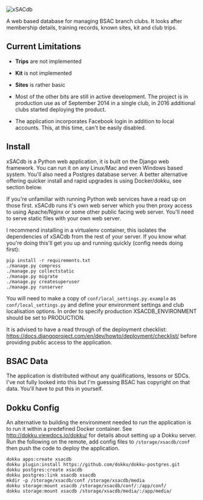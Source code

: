 ![xSACdb](https://raw.githubusercontent.com/wjdp/xSACdb/develop/src/xsd_about/static/images/logo.gif)

A web based database for managing BSAC branch clubs. It looks after membership details, training records, known sites, kit and club trips.

Current Limitations
-------------------
- **Trips** are not implemented
- **Kit** is not implemented
- **Sites** is rather basic

- Most of the other bits are still in active development. The project is in production use as of September 2014 in a single club, in 2016 additional clubs started deploying the product.
- The application incorporates Facebook login in addition to local accounts. This, at this time, can't be easily disabled.

Install
-------
xSACdb is a Python web application, it is built on the Django web framework. You can run it on any Linux/Mac and even Windows based system. You'll also need a Postgres database server. A better alternative offering quicker install and rapid upgrades is using Docker/dokku, see section below.

If you're unfamiliar with running Python web services have a read up on those first. xSACdb runs it's own web server which you then proxy access to using Apache/Nginx or some other public facing web server. You'll need to serve static files with your own web server.

I recommend installing in a virtualenv container, this isolates the dependencies of xSACdb from the rest of your server. If you know what you're doing this'll get you up and running quickly (config needs doing first):

    pip install -r requirements.txt
    ./manage.py compress
    ./manage.py collectstatic
    ./manage.py migrate
    ./manage.py createsuperuser
    ./manage.py runserver

You will need to make a copy of `conf/local_settings.py.example` as `conf/local_settings.py` and define your environment settings and club localisation options. In order to specify production XSACDB_ENVIRONMENT should be set to PRODUCTION.

It is advised to have a read through of the deployment checklist: https://docs.djangoproject.com/en/dev/howto/deployment/checklist/ before providing public access to the application.

BSAC Data
---------
The application is distributed without any qualifications, lessons or SDCs. I've not fully looked into this but I'm guessing BSAC has copyright on that data. You'll have to put this in yourself.

Dokku Config
------------

An alternative to building the environment needed to run the application is to run it within a predefined Docker container. See http://dokku.viewdocs.io/dokku/ for details about setting up a Dokku server. Run the following on the remote, add config files to `/storage/xsacdb/conf` then push the code to deploy the application.

```
dokku apps:create xsacdb
dokku plugin:install https://github.com/dokku/dokku-postgres.git
dokku postgres:create xsacdb
dokku postgres:link xsacdb xsacdb
mkdir -p /storage/xsacdb/conf /storage/xsacdb/media
dokku storage:mount xsacdb /storage/xsacdb/conf/:/app/conf/
dokku storage:mount xsacdb /storage/xsacdb/media/:/app/media/
```
